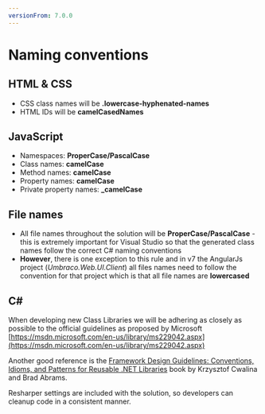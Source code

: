 ```yaml
---
versionFrom: 7.0.0
---
```


# Naming conventions

## HTML & CSS
* CSS class names will be **.lowercase-hyphenated-names**
* HTML IDs will be **camelCasedNames**

## JavaScript
* Namespaces: **ProperCase/PascalCase**
* Class names: **camelCase**
* Method names: **camelCase**
* Property names: **camelCase**
* Private property names: **_camelCase**

## File names

* All file names throughout the solution will be **ProperCase/PascalCase** - this is extremely important for Visual Studio so that the generated class names follow the correct C# naming conventions
* **However**, there is one exception to this rule and in v7 the AngularJs project (*Umbraco.Web.UI.Client*) all files names need to follow the convention for that project which is that all file names are **lowercased**  

## C&#35;
When developing new Class Libraries we will be adhering as closely as possible to the official guidelines as proposed by Microsoft [https://msdn.microsoft.com/en-us/library/ms229042.aspx](https://msdn.microsoft.com/en-us/library/ms229042.aspx)

Another good reference is the [Framework Design Guidelines: Conventions, Idioms, and Patterns for Reusable .NET Libraries]( https://www.oreilly.com/library/view/framework-design-guidelines/9780321545671) book by Krzysztof Cwalina and Brad Abrams.

Resharper settings are included with the solution, so developers can cleanup code in a consistent manner.
